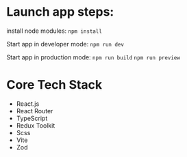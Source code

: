 # Launch app steps:

install node modules:
`npm install`

Start app in developer mode:
`npm run dev`

Start app in production mode:
`npm run build`
`npm run preview`

# Core Tech Stack

- React.js
- React Router
- TypeScript
- Redux Toolkit
- Scss
- Vite
- Zod
